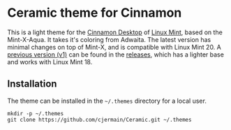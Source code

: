 # Ceramic theme for Cinnamon

This is a light theme for the [Cinnamon Desktop](https://cinnamon-spices.linuxmint.com/) of [Linux Mint](https://linuxmint.com/), based on the Mint-X-Aqua. It takes it's coloring from Adwaita. The latest version has minimal changes on top of Mint-X, and is compatible with Linux Mint 20. A [previous version (v1)](https://github.com/cjermain/Ceramic/releases/tag/v1) can be found in the [releases](https://github.com/cjermain/Ceramic/releases), which has a lighter base and works with Linux Mint 18.

## Installation

The theme can be installed in the `~/.themes` directory for a local user.

```
mkdir -p ~/.themes
git clone https://github.com/cjermain/Ceramic.git ~/.themes
```
